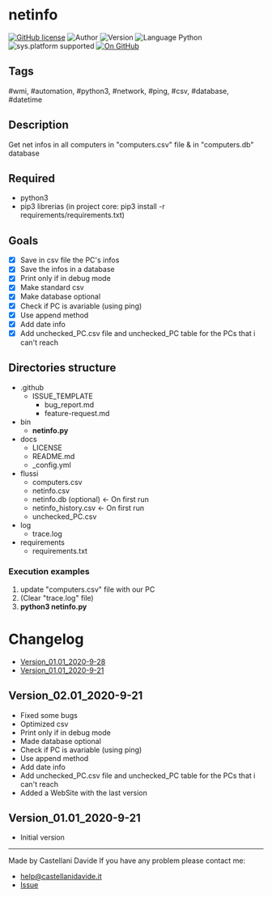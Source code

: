 # netinfo
[![GitHub license](https://img.shields.io/badge/licence-GNU-green?style=flat)](https://github.com/CastellaniDavide/cpp-netinfo/blob/master/LICENSE) ![Author](https://img.shields.io/badge/author-Castellani%20Davide-green?style=flat) ![Version](https://img.shields.io/badge/version-v02.01-blue?style=flat) ![Language Python](https://img.shields.io/badge/language-Python-yellowgreen?style=flat) ![sys.platform supported](https://img.shields.io/badge/OS%20platform%20supported-Windows-blue?style=flat) [![On GitHub](https://img.shields.io/badge/on%20GitHub-True-green?style=flat&logo=github)](https://github.com/CastellaniDavide/netinfo)

## Tags
 #wmi, #automation, #python3, #network, #ping, #csv, #database, #datetime

## Description
Get net infos in all computers in "computers.csv" file & in "computers.db" database

## Required
 - python3
 - pip3 librerias (in project core: pip3 install -r requirements/requirements.txt)

## Goals
 - [x] Save in csv file the PC's infos
 - [x] Save the infos in a database
 - [x] Print only if in debug mode
 - [x] Make standard csv
 - [x] Make database optional
 - [x] Check if PC is avariable (using ping)
 - [x] Use append method
 - [x] Add date info
 - [x] Add unchecked_PC.csv file and unchecked_PC table for the PCs that i can't reach

## Directories structure
 - .github
   - ISSUE_TEMPLATE
     - bug_report.md
     - feature-request.md
 - bin
   - **netinfo.py**
 - docs
   - LICENSE
   - README.md
   - _config.yml
 - flussi
   - computers.csv
   - netinfo.csv
   - netinfo.db (optional) <- On first run
   - netinfo_history.csv <- On first run
   - unchecked_PC.csv
 - log
   - trace.log
 - requirements
   - requirements.txt
   
### Execution examples
 1. update "computers.csv" file with our PC
 2. (Clear "trace.log" file)
 3. **python3 netinfo.py**

# Changelog
 - [Version_01.01_2020-9-28](#Version_0101_2020-9-28)
 - [Version_01.01_2020-9-21](#Version_0101_2020-9-21)

## Version_02.01_2020-9-21
 - Fixed some bugs
 - Optimized csv
 - Print only if in debug mode
 - Made database optional
 - Check if PC is avariable (using ping)
 - Use append method
 - Add date info
 - Add unchecked_PC.csv file and unchecked_PC table for the PCs that i can't reach
 - Added a WebSite with the last version

## Version_01.01_2020-9-21
 - Initial version

---
Made by Castellani Davide 
If you have any problem please contact me:
 - help@castellanidavide.it
 - [Issue](https://github.com/CastellaniDavide/netinfo/issues)
